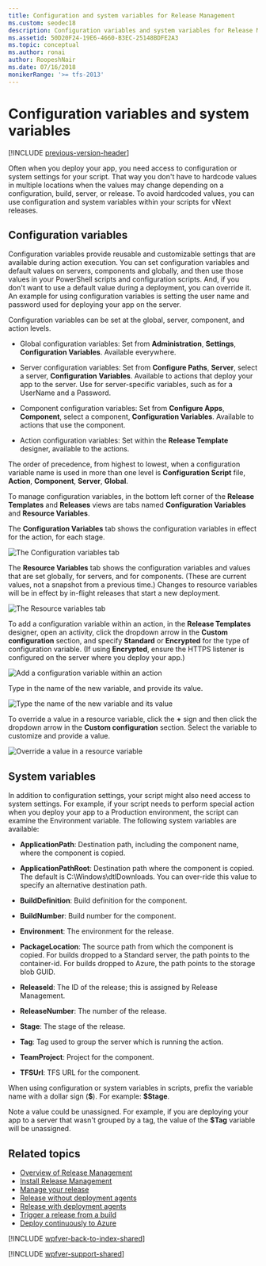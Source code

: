 ```yaml
---
title: Configuration and system variables for Release Management
ms.custom: seodec18
description: Configuration variables and system variables for Release Management server/client for Visual Studio 2015 and TFS 2015
ms.assetid: 50D20F24-19E6-4660-B3EC-25148BDFE2A3
ms.topic: conceptual
ms.author: ronai
author: RoopeshNair
ms.date: 07/16/2018
monikerRange: '>= tfs-2013'
---
```


# Configuration variables and system variables

[!INCLUDE [previous-version-header](../includes/previous-version-header.md)]

Often when you deploy your app, you need access to configuration or system
settings for your script. That way you don't have to hardcode values in
multiple locations when the values may change depending on a configuration,
build, server, or release. To avoid hardcoded values, you can use
configuration and system variables within your scripts for vNext releases.

## Configuration variables

Configuration variables provide reusable and customizable settings that are
available during action execution. You can set configuration variables and
default values on servers, components and globally, and then use those
values in your PowerShell scripts and configuration scripts. And, if you
don't want to use a default value during a deployment, you can override it.
An example for using configuration variables is setting the user name and
password used for deploying your app on the server.

Configuration variables can be set at the global, server, component, and
action levels.

- Global configuration variables: Set from **Administration**, **Settings**,
  **Configuration Variables**. Available everywhere.

- Server configuration variables: Set from **Configure Paths**, **Server**,
  select a server, **Configuration Variables**. Available to actions that
  deploy your app to the server. Use for server-specific variables, such
  as for a UserName and a Password.

- Component configuration variables: Set from **Configure Apps**,
  **Component**, select a component, **Configuration Variables**. Available
  to actions that use the component.

- Action configuration variables: Set within the **Release Template** designer,
  available to the actions.

The order of precedence, from highest to lowest, when a configuration
variable name is used in more than one level is **Configuration Script**
file, **Action**, **Component**, **Server**, **Global**.

To manage configuration variables, in the bottom left corner of the **Release
Templates** and **Releases** views are tabs named **Configuration Variables**
and **Resource Variables**.

The **Configuration Variables** tab shows the configuration variables in
effect for the action, for each stage.

![The Configuration variables tab ](media/config-system-vars-01.png)

The **Resource Variables** tab shows the configuration variables and values
that are set globally, for servers, and for components. (These are current
values, not a snapshot from a previous time.) Changes to resource variables
will be in effect by in-flight releases that start a new deployment.

![The Resource variables tab ](media/config-system-vars-02.png)

To add a configuration variable within an action, in the **Release Templates**
designer, open an activity, click the dropdown arrow in the **Custom
configuration** section, and specify **Standard** or **Encrypted** for the
type of configuration variable. (If using **Encrypted**, ensure the HTTPS
listener is configured on the server where you deploy your app.)

![Add a configuration variable within an action ](media/config-system-vars-03.png)

Type in the name of the new variable, and provide its value.

![Type the name of the new variable and its value ](media/config-system-vars-04.png)

To override a value in a resource variable, click the **+** sign and then
click the dropdown arrow in the **Custom configuration** section. Select
the variable to customize and provide a value.

![Override a value in a resource variable ](media/config-system-vars-05.png)

## System variables

In addition to configuration settings, your script might also need access
to system settings. For example, if your script needs to perform special
action when you deploy your app to a Production environment, the script can
examine the Environment variable. The following system variables are
available:

- **ApplicationPath**: Destination path, including the component name,
  where the component is copied.

- **ApplicationPathRoot**: Destination path where the component is copied.
  The default is C:\\Windows\\dtlDownloads. You can over-ride this value to
  specify an alternative destination path.

- **BuildDefinition**: Build definition for the component.

- **BuildNumber**: Build number for the component.

- **Environment**: The environment for the release.

- **PackageLocation**: The source path from which the component is copied.
  For builds dropped to a Standard server, the path points to the
  container-id. For builds dropped to Azure, the path points to the storage
  blob GUID.

- **ReleaseId**: The ID of the release; this is assigned by Release Management.

- **ReleaseNumber**: The number of the release.

- **Stage**: The stage of the release.

- **Tag**: Tag used to group the server which is running the action.

- **TeamProject**: Project for the component.

- **TFSUrl**: TFS URL for the component.

When using configuration or system variables in scripts, prefix the variable
name with a dollar sign (**\$**). For example: **\$Stage**.

Note a value could be unassigned. For example, if you are deploying your
app to a server that wasn't grouped by a tag, the value of the **\$Tag**
variable will be unassigned.

## Related topics

- [Overview of Release Management](release-management-overview.md)
- [Install Release Management](install-release-management.md)
- [Manage your release](manage-your-release.md)
- [Release without deployment agents](release-without-agents.md)
- [Release with deployment agents](release-with-agents.md)
- [Trigger a release from a build](trigger-a-release.md)
- [Deploy continuously to Azure](deploy-continuously-to-azure.md)

[!INCLUDE [wpfver-back-to-index-shared](../includes/wpfver-back-to-index-shared.md)]

[!INCLUDE [wpfver-support-shared](../includes/wpfver-support-shared.md)]
